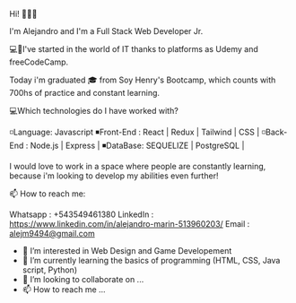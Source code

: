 Hi! 👋👋👋

I'm Alejandro and I'm a Full Stack Web Developer Jr.

💻📱I've started in the world of IT thanks to platforms as Udemy and freeCodeCamp.

Today i'm graduated 🎓 from Soy Henry's Bootcamp, which counts with 700hs of practice and constant learning.


💻Which technologies do I have worked with? 

◽Language: Javascript
◾Front-End : React | Redux | Tailwind | CSS | 
◽Back-End : Node.js | Express | 
◾DataBase: SEQUELIZE | PostgreSQL | 




I would love to work in a space where people are constantly learning, because i'm looking to develop my abilities even further!


📫 How to reach me:

Whatsapp : +543549461380
LinkedIn : https://www.linkedin.com/in/alejandro-marin-513960203/
Email : alejm9494@gmail.com




- 👀 I’m interested in Web Design and Game Developement
- 🌱 I’m currently learning the basics of programming (HTML, CSS, Java script, Python)
- 💞️ I’m looking to collaborate on ...
- 📫 How to reach me ...

<!---
KleverKobold/KleverKobold is a ✨ special ✨ repository because its `README.md` (this file) appears on your GitHub profile.
You can click the Preview link to take a look at your changes.
--->
